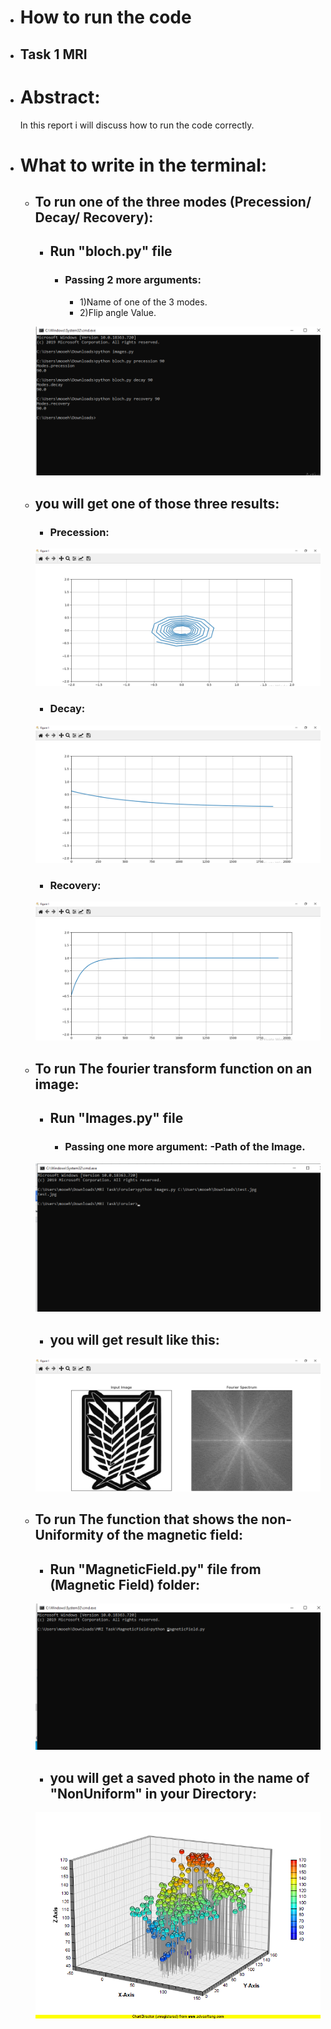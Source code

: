 * # How to run the code
* ## Task 1 MRI

* # Abstract:
    In this report i will discuss how to run the code correctly.
* # What to write in the terminal:

    * ## To run one of the three modes (Precession/ Decay/ Recovery):
		* ## Run "bloch.py" file 
			* ### Passing 2 more arguments: 
				- 1)Name of one of the 3 modes.
				- 2)Flip angle Value. 
		
		![Zero Position](Screenshots/TerminalMRI.png)
    	
	* ## you will get one of those three results:
		* ### Precession:
		![Zero Position](Screenshots/Precession.png)
		* ### Decay:
		![Zero Position](Screenshots/Decay.png)
		* ### Recovery:
		![Zero Position](Screenshots/Recovery.png)

   * ## To run The fourier transform function on an image:
		* ## Run "Images.py" file
			* ### Passing one more argument: -Path of the Image.
		![Zero Position](Screenshots/TerminalFourier.png)
   
    		
		* ## you will get result like this:
		![Zero Position](Screenshots/ImageFourier.png)


   * ## To run The function that shows the non-Uniformity of the magnetic field:
		* ## Run "MagneticField.py" file from (Magnetic Field) folder:
		![Zero Position](Screenshots/TerminalMagneticField.png)
    		
		* ## you will get a saved photo in the name of "NonUniform" in your Directory:
		![Zero Position](Screenshots/NonUniform.png)

